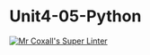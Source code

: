 # Unit4-05-Python
[![Mr Coxall's Super Linter](https://github.com/LiaD/Unit4-05-Python/workflows/Mr%20Coxall's%20Super%20Linter/badge.svg)](https://github.com/LiaD/Unit4-05-Python/actions/)
